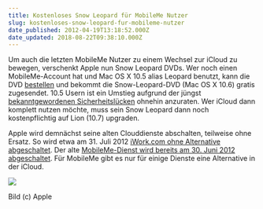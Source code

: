 ```yaml
---
title: Kostenloses Snow Leopard für MobileMe Nutzer
slug: kostenloses-snow-leopard-fur-mobileme-nutzer
date_published: 2012-04-19T13:18:52.000Z
date_updated: 2018-08-22T09:38:10.000Z
---
```


Um auch die letzten MobileMe Nutzer zu einem Wechsel zur iCloud zu bewegen, verschenkt Apple nun Snow Leopard DVDs. Wer noch einen MobileMe-Account hat und Mac OS X 10.5 alias Leopard benutzt, kann die DVD [bestellen](http://www.macrumors.com/2012/04/18/apple-driving-icloud-conversions-with-free-copies-of-snow-leopard-for-mobileme-users/) und bekommt die Snow-Leopard-DVD (Mac OS X 10.6) gratis zugesendet. 10.5 Usern ist ein Umstieg aufgrund der jüngst [bekanntgewordenen Sicherheitslücken](__GHOST_URL__/sicherheit-verbreitung-des-trojaners-flashback-hoher-als-vermutet/) ohnehin anzuraten. Wer iCloud dann komplett nutzen möchte, muss sein Snow Leopard dann noch kostenpflichtig auf Lion (10.7) upgraden.

Apple wird demnächst seine alten Clouddienste abschalten, teilweise ohne Ersatz. So wird etwa am 31. Juli 2012 [iWork.com ohne Alternative abgeschaltet](http://www.golem.de/news/icloud-apple-streicht-iwork-com-ersatzlos-1203-90403.html). Der alte [MobileMe-Dienst wird bereits am 30. Juni 2012 abgeschaltet](http://www.golem.de/1106/84504.html). Für MobileMe gibt es nur für einige Dienste eine Alternative in der iCloud.

[![](//picdump.thafaker.de/2012/04/mobileme_icloud_free_snow_leopard.jpg)](__GHOST_URL__/kostenloses-snow-leopard-fur-mobileme-nutzer/mobileme_icloud_free_snow_leopard/)

Bild (c) Apple
